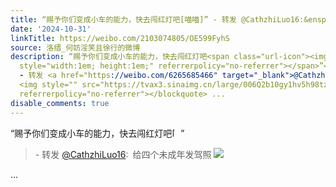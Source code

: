 ```yaml
---
title: “赐予你们变成小车的能力，快去闯红灯吧[喵喵]” - 转发 @CathzhiLuo16:&ensp;给四个未成年发驾照 [图片]
date: '2024-10-31'
linkTitle: https://weibo.com/2103074805/OE599FyhS
source: 洛缙_何妨淫笑且徐行的微博
description: “赐予你们变成小车的能力，快去闯红灯吧<span class="url-icon"><img alt="[喵喵]" src="https://h5.sinaimg.cn/m/emoticon/icon/others/d_miao-c1b3d563bd.png"
  style="width:1em; height:1em;" referrerpolicy="no-referrer"></span>”<br><blockquote>
  - 转发 <a href="https://weibo.com/6265685466" target="_blank">@CathzhiLuo16</a>: 给四个未成年发驾照
  <img style="" src="https://tvax3.sinaimg.cn/large/006Q2b10gy1hv5h98tz7vj30w10u0n2c.jpg"
  referrerpolicy="no-referrer"></blockquote> ...
disable_comments: true
---
```

“赐予你们变成小车的能力，快去闯红灯吧<span class="url-icon"><img alt="[喵喵]" src="https://h5.sinaimg.cn/m/emoticon/icon/others/d_miao-c1b3d563bd.png" style="width:1em; height:1em;" referrerpolicy="no-referrer"></span>”<br><blockquote> - 转发 <a href="https://weibo.com/6265685466" target="_blank">@CathzhiLuo16</a>: 给四个未成年发驾照 <img style="" src="https://tvax3.sinaimg.cn/large/006Q2b10gy1hv5h98tz7vj30w10u0n2c.jpg" referrerpolicy="no-referrer"></blockquote> ...